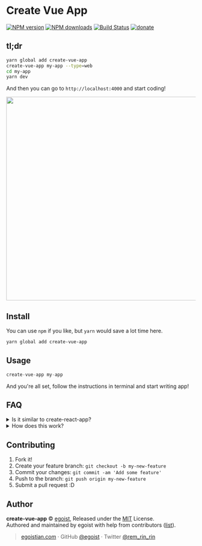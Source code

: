 # Create Vue App

[![NPM version](https://img.shields.io/npm/v/create-vue-app.svg?style=flat)](https://npmjs.com/package/create-vue-app) [![NPM downloads](https://img.shields.io/npm/dm/create-vue-app.svg?style=flat)](https://npmjs.com/package/create-vue-app) [![Build Status](https://img.shields.io/circleci/project/egoist/create-vue-app/master.svg?style=flat)](https://circleci.com/gh/egoist/create-vue-app) [![donate](https://img.shields.io/badge/$-donate-ff69b4.svg?maxAge=2592000&style=flat)](https://github.com/egoist/donate)

## tl;dr

```bash
yarn global add create-vue-app
create-vue-app my-app --type=web
cd my-app
yarn dev
```

And then you can go to `http://localhost:4000` and start coding!

<img src="https://cloud.githubusercontent.com/assets/8784712/23340906/761acafa-fc79-11e6-9586-c9dbb2b959c0.png" width="540" />

## Install

You can use `npm` if you like, but `yarn` would save a lot time here.

```bash
yarn global add create-vue-app
```

## Usage

```js
create-vue-app my-app
```

And you're all set, follow the instructions in terminal and start writing app!

## FAQ

<details><summary>Is it similar to create-react-app?</summary>

Absolutely yes, you can already tell from the name ;)

Both `create-vue-app` and `create-react-app` are aiming for developing app with no-config.
</details>

<details><summary>How does this work?</summary>

You may know that `create-react-app` is using [react-scripts](https://github.com/facebookincubator/create-react-app/tree/master/packages/react-scripts) under the hood, while we are using [vbuild](https://github.com/egoist/vbuild).

The difference is that, it's hard to gracefully use `react-scripts` in other React projects, while `vbuild` can work indepently. You can use `vbuild` in a similar way to how you use `react-scripts`, a.k.a. no-config. It automatically uses data from your package.json and enviroment variables, etc. But you can also use a config file to put all configs in one place, eg: `vbuild.config.js` or `vbuild` field in `package.json`.

This project starts as a built-in command called `vbuild init` in vbuild itself. But we think it's not a must for `vbuild` and can be handled elsewhere. So it turned into `create-vue-app`.
</details>

## Contributing

1. Fork it!
2. Create your feature branch: `git checkout -b my-new-feature`
3. Commit your changes: `git commit -am 'Add some feature'`
4. Push to the branch: `git push origin my-new-feature`
5. Submit a pull request :D


## Author

**create-vue-app** © [egoist](https://github.com/egoist), Released under the [MIT](./LICENSE) License.<br>
Authored and maintained by egoist with help from contributors ([list](https://github.com/egoist/create-vue-app/contributors)).

> [egoistian.com](https://egoistian.com) · GitHub [@egoist](https://github.com/egoist) · Twitter [@rem_rin_rin](https://twitter.com/rem_rin_rin)
